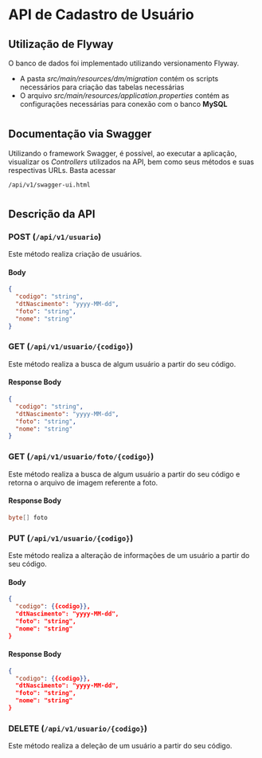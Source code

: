 # API de Cadastro de Usuário

## Utilização de Flyway
O banco de dados foi implementado utilizando versionamento Flyway.
- A pasta _src/main/resources/dm/migration_ contém os scripts necessários para criação das tabelas necessárias
- O arquivo _src/main/resources/application.properties_ contém as configurações necessárias para conexão com o banco **MySQL**

#

## Documentação via Swagger
Utilizando o framework Swagger, é possível, ao executar a aplicação, visualizar os _Controllers_ utilizados na API, bem como seus métodos e suas respectivas URLs. Basta acessar

``/api/v1/swagger-ui.html``

#

## Descrição da API

### POST (``/api/v1/usuario``)
Este método realiza criação de usuários.
#### Body
~~~json
{
  "codigo": "string",
  "dtNascimento": "yyyy-MM-dd",
  "foto": "string",
  "nome": "string"
}
~~~

### GET (``/api/v1/usuario/{codigo}``)
Este método realiza a busca de algum usuário a partir do seu código.
#### Response Body
~~~json
{
  "codigo": "string",
  "dtNascimento": "yyyy-MM-dd",
  "foto": "string",
  "nome": "string"
}
~~~

### GET (``/api/v1/usuario/foto/{codigo}``)
Este método realiza a busca de algum usuário a partir do seu código e retorna o arquivo de imagem referente a foto.
#### Response Body
~~~java
byte[] foto
~~~

### PUT (``/api/v1/usuario/{codigo}``)
Este método realiza a alteração de informações de um usuário a partir do seu código.
#### Body
~~~json
{
  "codigo": {{codigo}},
  "dtNascimento": "yyyy-MM-dd",
  "foto": "string",
  "nome": "string"
}
~~~
#### Response Body
~~~json
{
  "codigo": {{codigo}},
  "dtNascimento": "yyyy-MM-dd",
  "foto": "string",
  "nome": "string"
}
~~~

### DELETE (``/api/v1/usuario/{codigo}``)
Este método realiza a deleção de um usuário a partir do seu código.

